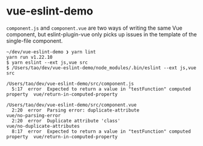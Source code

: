 # vue-eslint-demo


`component.js` and `component.vue` are two ways of writing the same Vue component, but
eslint-plugin-vue only picks up issues in the template of the single-file component.

```
~/dev/vue-eslint-demo ❯ yarn lint
yarn run v1.22.10
$ yarn eslint --ext js,vue src
$ /Users/tao/dev/vue-eslint-demo/node_modules/.bin/eslint --ext js,vue src

/Users/tao/dev/vue-eslint-demo/src/component.js
  5:17  error  Expected to return a value in "testFunction" computed property  vue/return-in-computed-property

/Users/tao/dev/vue-eslint-demo/src/component.vue
  2:20  error  Parsing error: duplicate-attribute                              vue/no-parsing-error
  2:20  error  Duplicate attribute 'class'                                     vue/no-duplicate-attributes
  8:17  error  Expected to return a value in "testFunction" computed property  vue/return-in-computed-property
```
